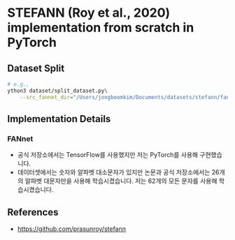 # STEFANN (Roy et al., 2020) implementation from scratch in PyTorch
## Dataset Split
```bash
# e.g.,
ython3 dataset/split_dataset.py\
    --src_fannet_dir="/Users/jongbeomkim/Documents/datasets/stefann/fannet/fannet"
```
## Implementation Details
### FANnet
- 공식 저장소에서는 TensorFlow를 사용했지만 저는 PyTorch를 사용해 구현했습니다.
- 데이터셋에서는 숫자와 알파벳 대소문자가 있지만 논문과 공식 저장소에서는 26개의 알파벳 대문자만을 사용해 학습시켰습니다. 저는 62개의 모든 문자를 사용해 학습시켰습니다.
## References
- https://github.com/prasunroy/stefann
